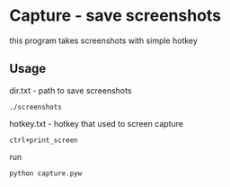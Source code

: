 # Capture - save screenshots

this program takes screenshots with simple hotkey

## Usage

dir.txt - path to save screenshots

```
./screenshots
```

hotkey.txt - hotkey that used to screen capture

```
ctrl+print_screen
```

run

```
python capture.pyw
```

